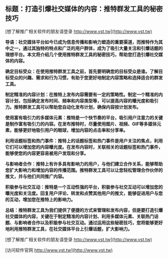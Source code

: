 ## **标题：打造引爆社交媒体的内容：推特群发工具的秘密技巧**

[想了解推广相关软件的朋友请登录 http://www.vst.tw](http://www.vst.tw)

**导语：社交媒体平台如今已成为信息传播和影响力塑造的重要渠道，而推特作为其中之一，通过其独特的特点和广泛的用户群体，成为了吸引大量关注和引爆话题的理想平台。本文将介绍几个使用推特群发工具的秘密技巧，帮助您打造引爆社交媒体的内容。**

**确定目标受众：在使用推特群发工具之前，首先要明确您的目标受众是谁。了解目标受众的兴趣、需求和行为习惯，有助于您更好地制定内容策略和选择适合的群发工具。**

**制定精准的内容计划：在推特上发布内容需要有一定的策略性。制定一个精准的内容计划，包括确定发布时间、频率和内容类型等，可以提高内容的曝光度和吸引力。推特群发工具可以帮助您自动化发布计划，确保内容按计划发布。**

**使用富有吸引力的多媒体元素：推特是一个快节奏的平台，吸引用户注意力的关键是制作富有吸引力的内容。在发布推特时，尽量使用图片、视频、GIF等多媒体元素，能够更好地吸引用户的眼球，增加内容的点击率和分享率。**

**利用话题标签和热门事件：推特上的话题标签和热门事件是用户关注的焦点，利用它们可以增加您的内容曝光度。在发布内容时，关联相关的话题标签和热门事件，能够使您的内容更容易被用户发现和分享。**

**与影响者合作：推特上有许多具有影响力的用户，与他们建立合作关系，能够帮助您扩大影响力和增加内容的传播范围。推特群发工具可以让您轻松管理合作伙伴的推文，并与他们共同推广内容。**

**积极参与社交互动：推特是一个互动性强的平台，积极参与社交互动可以增加您的曝光度和关注度。回复用户评论、转发和点赞其他用户的推文，能够促进用户与您的互动，增加您在推特上的影响力。**

**总结：推特群发工具为我们提供了便捷的方式来管理和发布内容，但是要打造引爆社交媒体的内容，关键在于制定精准的内容计划、利用多媒体元素、关联热门话题、与影响者合作以及积极参与社交互动。通过运用这些秘密技巧，您将能够更好地利用推特群发工具，在社交媒体平台上引爆话题，扩大影响力。**

[想了解推广相关软件的朋友请登录 http://www.vst.tw](http://www.vst.tw)


[访问软件官网 http://www.vst.tw](http://www.vst.tw)
